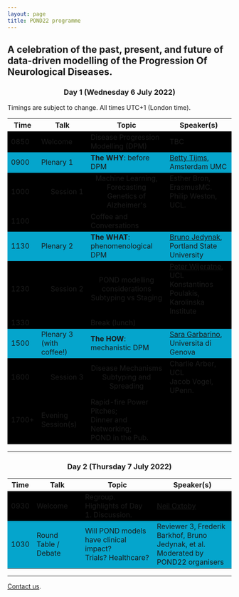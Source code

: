 ```yaml
---
layout: page
title: POND22 programme
---
```


## A celebration of the past, present, and future of data-driven modelling of the **P**rogression **O**f **N**eurological **D**iseases.


<h3 align="center">Day 1 (Wednesday 6 July 2022)</h3>

Timings are subject to change. All times UTC+1 (London time).

<table class="styled-table">
    <!-- <caption>Description</caption> -->
    <thead>
        <tr>
            <th scope="col">Time</th>
            <th scope="col">Talk</th>
            <th scope="col">Topic</th>
            <th scope="col">Speaker(s)</th>
        </tr>
    </thead>
    <tbody>
        <tr style="background-color:#000000">
            <td>0850</td><td>Welcome</td><td>Disease Progression Modelling (DPM)</td>
            <td>TBC</td>
        </tr>
        <tr style="background-color:#05a5cc">
            <td>0900</td><td>Plenary 1</td><td><strong>The WHY</strong>: before DPM</td>
            <td><a href="https://researchinformation.amsterdamumc.org/en/persons/betty-tijms">Betty Tijms</a>, Amsterdam UMC</td>
        </tr>
        <tr style="background-color:#000000">
            <td>1000</td><td style="text-align:right">Session 1</td><td style="text-align:center">Machine Learning, Forecasting<br/>Genetics of Alzheimer's</td>
            <td>Esther Bron, ErasmusMC. <br/>Philip Weston, UCL.</td>
        </tr>
        <tr style="background-color:#000000">
            <td>1100</td><td></td><td>Coffee and Conversations</td>
            <td></td>
        </tr>
        <tr style="background-color:#05a5cc">
            <td>1130</td><td>Plenary 2</td><td><strong>The WHAT</strong>: phenomenological DPM</td>
            <td><a href="https://sites.google.com/site/brunomjedynak/">Bruno Jedynak</a>, Portland State University</td>
        </tr>
        <tr style="background-color:#000000">
            <td>1230</td><td style="text-align:right">Session 2</td><td style="text-align:center">POND modelling considerations<br/>Subtyping vs Staging</td>
            <td><a href="https://pawij.github.io/">Peter Wijeratne</a>, UCL<br/>Konstantinos Poulakis, Karolinska Institute</td>
        </tr>
        <tr style="background-color:#000000">
            <td>1330</td><td></td><td>Break (lunch)</td>
            <td></td>
        </tr>
        <tr style="background-color:#05a5cc">
            <td>1500</td><td>Plenary 3 (with coffee!)</td><td><strong>The HOW</strong>: mechanistic DPM</td>
            <td><a href="https://sgarbarino.github.io/">Sara Garbarino</a>, Universita di Genova</td>
        </tr>
        <tr style="background-color:#000000">
            <td>1600</td><td style="text-align:right">Session 3</td><td style="text-align:center">Disease Mechanisms<br/>Subtyping and Spreading</td>
            <td>Charlie Arber, UCL<br/>Jacob Vogel, UPenn.</td>
        </tr>
        <tr style="background-color:#000000">
            <td>1700+</td><td>Evening Session(s)</td><td>Rapid-fire Power Pitches; <br /> Dinner and Networking; <br/>POND in the Pub.</td>
            <td></td>
        </tr>
    </tbody>
</table>



<hr/>

<h3 align="center">Day 2 (Thursday 7 July 2022)</h3>

<table class="styled-table">
    <!-- <caption>Description</caption> -->
    <thead>
        <tr>
            <th scope="col">Time</th>
            <th scope="col">Talk</th>
            <th scope="col">Topic</th>
            <th scope="col">Speaker(s)</th>
        </tr>
    </thead>
    <tbody>
        <tr style="background-color:#000000">
            <td>0930</td><td>Welcome</td><td>Regroup. Highlights of Day 1. Discussion.</td>
            <td><a href="http://neiloxtoby.com">Neil Oxtoby</a></td>
        </tr>
        <tr style="background-color:#05a5cc">
            <td>1030</td><td>Round Table / Debate</td><td>Will POND models have clinical impact? <br/>Trials? Healthcare?</td>
            <td>Reviewer 3, Frederik Barkhof, Bruno Jedynak, et al.<br/>Moderated by POND22 organisers</td>
        </tr>
    </tbody>
</table>

<hr/>

[Contact us](mailto:team@pond2022.com).

